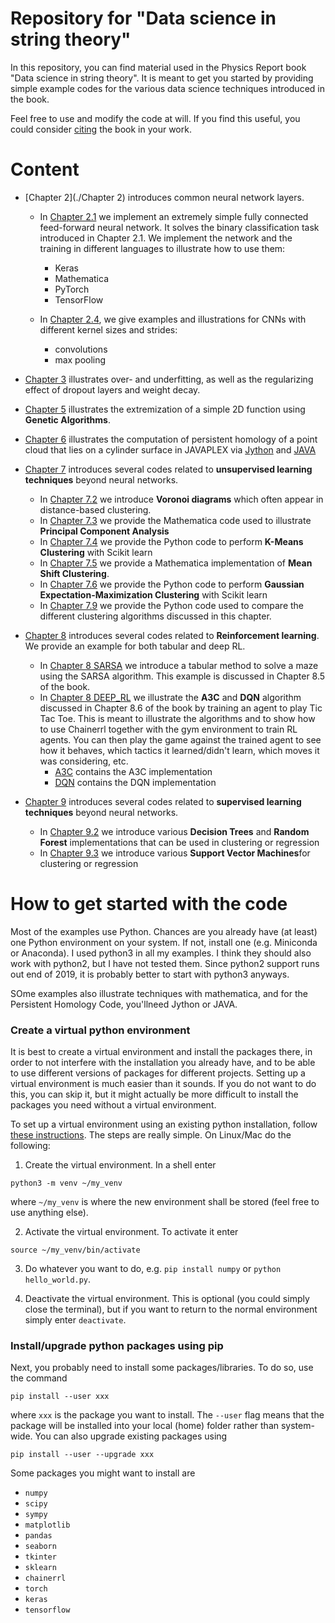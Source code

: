 # Repository for "Data science in string theory"

In this repository, you can find material used in the Physics Report book "Data science in string theory". It is meant to get you started by providing simple example codes for the various data science techniques introduced in the book.

Feel free to use and modify the code at will. If you find this useful, you could consider [citing](./bibliography.bib) the book in your work. 

# Content
* [Chapter 2](./Chapter 2) introduces common neural network layers.
  * In [Chapter 2.1](./Chapter%202.1/README.md) we implement an extremely simple fully connected feed-forward neural network. It solves the binary classification task introduced in Chapter 2.1. We implement the network and the training in different languages to illustrate how to use them:
	  - Keras
	  - Mathematica
	  - PyTorch
	  - TensorFlow
  
  * In [Chapter 2.4](./Chapter%202.4/README.md), we give examples and illustrations for CNNs with different kernel sizes and strides:
	  - convolutions 
	  - max pooling
  
* [Chapter 3](./Chapter%203/README.md) illustrates over- and underfitting, as well as the regularizing effect of dropout layers and weight decay.

* [Chapter 5](./Chapter%205/GA_Example.htm) illustrates the extremization of a simple 2D function using **Genetic Algorithms**.

* [Chapter 6](./Chapter%206/README.md) illustrates the  computation of persistent homology of a point cloud that lies on a cylinder surface in JAVAPLEX via [Jython](./Jython/README.md) and [JAVA](./JAVA/README.md)

* [Chapter 7](./Chapter%207/README.md) introduces several codes related to **unsupervised learning techniques** beyond neural networks.
  * In [Chapter 7.2](./Chapter%207.1/README.md) we introduce **Voronoi diagrams** which often appear in distance-based clustering.
  * In [Chapter 7.3](./Chapter%207.2/README.md) we provide the Mathematica code used to illustrate **Principal Component Analysis**
  * In [Chapter 7.4](./Chapter%207.4/README.md) we provide the Python code to perform **K-Means Clustering** with Scikit learn
  * In [Chapter 7.5](./Chapter%207.5/README.md) we provide a Mathematica implementation of **Mean Shift Clustering**.
  * In [Chapter 7.6](./Chapter%207.6/README.md) we provide the Python code to perform **Gaussian Expectation-Maximization Clustering** with Scikit learn
  * In [Chapter 7.9](./Chapter%207.9/README.md) we provide the Python code used to compare the different clustering algorithms discussed in this chapter.

* [Chapter 8](./Chapter%208/README.md) introduces several codes related to **Reinforcement learning**. We provide an example for both tabular and deep RL.
  * In [Chapter 8 SARSA](./Chapter%208/README.md) we introduce a tabular method to solve a maze using the SARSA algorithm. This example is discussed in Chapter 8.5 of the book.
  * In [Chapter 8 DEEP_RL](./Chapter%208/DEEP_RL/README.md) we illustrate the **A3C** and **DQN** algorithm discussed in Chapter 8.6 of the book by training an agent to play Tic Tac Toe. This is meant to illustrate the algorithms and to show how to use Chainerrl together with the gym environment to train RL agents. You can then play the game against the trained agent to see how it behaves, which tactics it learned/didn't learn, which moves it was considering, etc.
      - [A3C](./Chapter%208/DEEP_RL/A3C/README.md) contains the A3C implementation
	  - [DQN](./Chapter%208/DEEP_RL/A3C/README.md) contains the DQN implementation
	
* [Chapter 9](./Chapter%209/README.md) introduces several codes related to **supervised learning techniques** beyond neural networks.
  * In [Chapter 9.2](./Chapter%209.2/README.md) we introduce various **Decision Trees** and **Random Forest** implementations that can be used in clustering or regression
  * In [Chapter 9.3](./Chapter%209.3/README.md) we introduce various **Support Vector Machines**for clustering or regression
  
  
# How to get started  with the code
Most of the examples use Python. Chances are you already have (at least) one Python environment on your system. If not, install one (e.g. Miniconda or Anaconda). I used python3 in all my examples. I think they should also work with python2, but I have not tested them. Since python2 support runs out end of 2019, it is probably better to start with python3 anyways.

SOme examples also illustrate techniques with mathematica, and for the Persistent Homology Code, you'llneed Jython or JAVA.

### Create a virtual python environment
It is best to create a virtual environment and install the packages there, in order to not interfere with the installation you already have, and to be able to use different versions of packages for different projects. Setting up a virtual environment is much easier than it sounds. If you do not want to do this, you can skip it, but it might actually be more difficult to install the packages you need without a virtual environment.

To set up a virtual environment using an existing python installation, follow [these instructions](https://docs.python.org/3/library/venv.html). The steps are really simple. On Linux/Mac do the following:

1. Create the virtual environment. In a shell enter 
```
python3 -m venv ~/my_venv
``` 
where `~/my_venv` is where the new environment shall be stored (feel free to use anything else).

2. Activate the virtual environment. To activate it enter 
```
source ~/my_venv/bin/activate
```

3. Do whatever you want to do, e.g. `pip install numpy` or `python hello_world.py`.

4. Deactivate the virtual environment. This is optional (you could simply close the terminal), but if you want to return to the normal environment simply enter `deactivate`.

### Install/upgrade python packages using pip
Next, you probably need to install some packages/libraries. To do so, use the command

```
pip install --user xxx
```

where `xxx` is the package you want to install. The `--user` flag means that the package will be installed into your local (home) folder rather than system-wide.
You can also upgrade existing packages using

```
pip install --user --upgrade xxx
```

Some packages you might want to install are

* `numpy`
* `scipy`
* `sympy`
* `matplotlib`
* `pandas`
* `seaborn`
* `tkinter`
* `sklearn`
* `chainerrl`
* `torch`
* `keras`
* `tensorflow`

